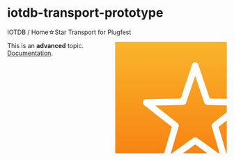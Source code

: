 # iotdb-transport-prototype
IOTDB / Home☆Star Transport for Plugfest

<img src="https://raw.githubusercontent.com/dpjanes/iotdb-homestar/master/docs/HomeStar.png" align="right" />

This is an **advanced** topic. 
[Documentation](https://homestar.io/about/transporters).

